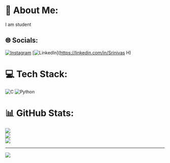 # 💫 About Me:
I am student<br>


## 🌐 Socials:
[![Instagram](https://img.shields.io/badge/Instagram-%23E4405F.svg?logo=Instagram&logoColor=white)](https://instagram.com/sri_nivas_h_333) [![LinkedIn](https://img.shields.io/badge/LinkedIn-%230077B5.svg?logo=linkedin&logoColor=white)](https://linkedin.com/in/Srinivas H) 

# 💻 Tech Stack:
![C](https://img.shields.io/badge/c-%2300599C.svg?style=for-the-badge&logo=c&logoColor=white) ![Python](https://img.shields.io/badge/python-3670A0?style=for-the-badge&logo=python&logoColor=ffdd54)
# 📊 GitHub Stats:
![](https://github-readme-stats.vercel.app/api?username=Srinivash333&theme=default_repocard&hide_border=true&include_all_commits=true&count_private=false)<br/>
![](https://github-readme-streak-stats.herokuapp.com/?user=Srinivash333&theme=default_repocard&hide_border=true)<br/>
![](https://github-readme-stats.vercel.app/api/top-langs/?username=Srinivash333&theme=default_repocard&hide_border=true&include_all_commits=true&count_private=false&layout=compact)

---
[![](https://visitcount.itsvg.in/api?id=Srinivash333&icon=0&color=0)](https://visitcount.itsvg.in)

<!-- Proudly created with GPRM ( https://gprm.itsvg.in ) -->
